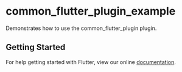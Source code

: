 # common_flutter_plugin_example

Demonstrates how to use the common_flutter_plugin plugin.

## Getting Started

For help getting started with Flutter, view our online
[documentation](https://flutter.io/).
